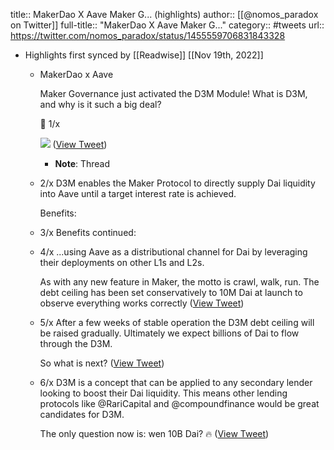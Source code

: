 title:: MakerDao X Aave Maker G... (highlights)
author:: [[@nomos_paradox on Twitter]]
full-title:: "MakerDao X Aave Maker G..."
category:: #tweets
url:: https://twitter.com/nomos_paradox/status/1455559706831843328

- Highlights first synced by [[Readwise]] [[Nov 19th, 2022]]
	- MakerDao x Aave
	  
	  Maker Governance just activated the D3M Module!
	   What is D3M, and why is it such a big deal? 
	  
	  🧵 1/x 
	  
	  ![](https://pbs.twimg.com/media/FDMqDLXVQAANhRf.jpg) ([View Tweet](https://twitter.com/nomos_paradox/status/1455559706831843328))
		- **Note**: Thread
	- 2/x D3M enables the Maker Protocol to directly supply Dai liquidity into Aave until a target interest rate is achieved. 
	  
	  Benefits:
	- 3/x Benefits continued:
	- 4/x ...using Aave as a distributional channel for Dai by leveraging their deployments on other L1s and L2s. 
	  
	  As with any new feature in Maker, the motto is crawl, walk, run. The debt ceiling has been set conservatively to 10M Dai at launch to observe everything works correctly ([View Tweet](https://twitter.com/nomos_paradox/status/1455559711936311301))
	- 5/x After a few weeks of stable operation the D3M debt ceiling will be raised gradually. Ultimately we expect billions of Dai to flow through the D3M.
	  
	  So what is next? ([View Tweet](https://twitter.com/nomos_paradox/status/1455559713152647169))
	- 6/x D3M is a concept that can be applied to any secondary lender looking to boost their Dai liquidity. This means other lending protocols like @RariCapital and @compoundfinance would be great candidates for D3M.
	  
	  The only question now is: wen 10B Dai? 🔥 ([View Tweet](https://twitter.com/nomos_paradox/status/1455559714197016577))